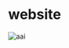 # website
![aai](https://github.com/Aur0ra-Ai/website/assets/115364086/6a136715-adea-468b-8dc7-472434c26307)
